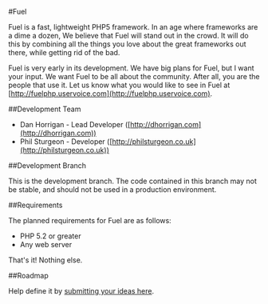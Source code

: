 #Fuel

Fuel is a fast, lightweight PHP5 framework.  In an age where frameworks are a dime a dozen, We believe that Fuel will stand out in the crowd.  It will do this by combining all the things you love about the great frameworks out there, while getting rid of the bad.

Fuel is very early in its development.  We have big plans for Fuel, but I want your input.  We want Fuel to be all about the community.  After all, you are the people that use it.  Let us know what you would like to see in Fuel at [http://fuelphp.uservoice.com](http://fuelphp.uservoice.com).

##Development Team

* Dan Horrigan - Lead Developer ([http://dhorrigan.com](http://dhorrigan.com))
* Phil Sturgeon - Developer ([http://philsturgeon.co.uk](http://philsturgeon.co.uk))


##Development Branch

This is the development branch.  The code contained in this branch may not be stable, and should not be used in a production environment.

##Requirements

The planned requirements for Fuel are as follows:

* PHP 5.2 or greater
* Any web server

That's it! Nothing else.

##Roadmap

Help define it by [submitting your ideas here](http://fuelphp.uservoice.com).